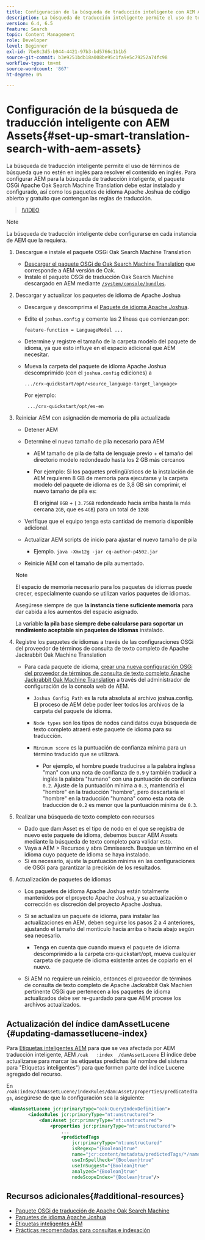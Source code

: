 ```yaml
---
title: Configuración de la búsqueda de traducción inteligente con AEM Assets
description: La búsqueda de traducción inteligente permite el uso de términos de búsqueda que no estén en inglés para resolver el contenido en inglés. Para configurar AEM para la búsqueda de traducción inteligente, el paquete OSGi Apache Oak Search Machine Translation debe estar instalado y configurado, así como los paquetes de idioma Apache Joshua de código abierto y gratuito que contengan las reglas de traducción.
version: 6.4, 6.5
feature: Search
topic: Content Management
role: Developer
level: Beginner
exl-id: 7be8c3d5-b944-4421-97b3-bd5766c1b1b5
source-git-commit: b3e9251bdb18a008be95c1fa9e5c79252a74fc98
workflow-type: tm+mt
source-wordcount: '867'
ht-degree: 0%

---
```


# Configuración de la búsqueda de traducción inteligente con AEM Assets{#set-up-smart-translation-search-with-aem-assets}

La búsqueda de traducción inteligente permite el uso de términos de búsqueda que no estén en inglés para resolver el contenido en inglés. Para configurar AEM para la búsqueda de traducción inteligente, el paquete OSGi Apache Oak Search Machine Translation debe estar instalado y configurado, así como los paquetes de idioma Apache Joshua de código abierto y gratuito que contengan las reglas de traducción.

>[!VIDEO](https://video.tv.adobe.com/v/21291?quality=12&learn=on)

>[!NOTE]
>
>La búsqueda de traducción inteligente debe configurarse en cada instancia de AEM que la requiera.

1. Descargue e instale el paquete OSGi Oak Search Machine Translation
   * [Descargar el paquete OSGi de Oak Search Machine Translation](https://search.maven.org/#search%7Cgav%7C1%7Cg%3A%22org.apache.jackrabbit%22%20AND%20a%3A%22oak-search-mt%22) que corresponde a AEM versión de Oak.
   * Instale el paquete OSGi de traducción Oak Search Machine descargado en AEM mediante [ `/system/console/bundles`](http://localhost:4502/system/console/bundles).

2. Descargar y actualizar los paquetes de idioma de Apache Joshua
   * Descargue y descomprima el [Paquete de idioma Apache Joshua](https://cwiki.apache.org/confluence/display/JOSHUA/Language+Packs).
   * Edite el `joshua.config` y comente las 2 líneas que comienzan por:

      ```
      feature-function = LanguageModel ...
      ```

   * Determine y registre el tamaño de la carpeta modelo del paquete de idioma, ya que esto influye en el espacio adicional que AEM necesitar.
   * Mueva la carpeta del paquete de idioma Apache Joshua descomprimido (con el `joshua.config` ediciones) a

      ```
      .../crx-quickstart/opt/<source_language-target_language>
      ```

      Por ejemplo:

      ```
       .../crx-quickstart/opt/es-en
      ```

3. Reiniciar AEM con asignación de memoria de pila actualizada
   * Detener AEM
   * Determine el nuevo tamaño de pila necesario para AEM

      * AEM tamaño de pila de falta de lenguaje previo + el tamaño del directorio modelo redondeado hasta los 2 GB más cercanos
      * Por ejemplo: Si los paquetes prelingüísticos de la instalación de AEM requieren 8 GB de memoria para ejecutarse y la carpeta modelo del paquete de idioma es de 3,8 GB sin comprimir, el nuevo tamaño de pila es:

         El original `8GB` + ( `3.75GB` redondeado hacia arriba hasta la más cercana `2GB`, que es `4GB`) para un total de `12GB`
   * Verifique que el equipo tenga esta cantidad de memoria disponible adicional.
   * Actualizar AEM scripts de inicio para ajustar el nuevo tamaño de pila

      * Ejemplo. `java -Xmx12g -jar cq-author-p4502.jar`
   * Reinicie AEM con el tamaño de pila aumentado.

   >[!NOTE]
   >
   >El espacio de memoria necesario para los paquetes de idiomas puede crecer, especialmente cuando se utilizan varios paquetes de idiomas.
   >
   >
   >Asegúrese siempre de que **la instancia tiene suficiente memoria** para dar cabida a los aumentos del espacio asignado.
   >
   >
   >La variable **la pila base siempre debe calcularse para soportar un rendimiento aceptable sin paquetes de idiomas** instalado.

4. Registre los paquetes de idiomas a través de las configuraciones OSGi del proveedor de términos de consulta de texto completo de Apache Jackrabbit Oak Machine Translation

   * Para cada paquete de idioma, [crear una nueva configuración OSGi del proveedor de términos de consulta de texto completo Apache Jackrabbit Oak Machine Translation](http://localhost:4502/system/console/configMgr/org.apache.jackrabbit.oak.plugins.index.mt.MTFulltextQueryTermsProviderFactory) a través del administrador de configuración de la consola web de AEM.

      * `Joshua Config Path` es la ruta absoluta al archivo joshua.config. El proceso de AEM debe poder leer todos los archivos de la carpeta del paquete de idioma.
      * `Node types` son los tipos de nodos candidatos cuya búsqueda de texto completo atraerá este paquete de idioma para su traducción.
      * `Minimum score` es la puntuación de confianza mínima para un término traducido que se utilizará.

         * Por ejemplo, el hombre puede traducirse a la palabra inglesa &quot;man&quot; con una nota de confianza de `0.9` y también traducir a inglés la palabra &quot;humano&quot; con una puntuación de confianza `0.2`. Ajuste de la puntuación mínima a `0.3`, mantendría el &quot;hombre&quot; en la traducción &quot;hombre&quot;, pero descartaría el &quot;hombre&quot; en la traducción &quot;humana&quot; como esta nota de traducción de `0.2` es menor que la puntuación mínima de `0.3`.

5. Realizar una búsqueda de texto completo con recursos
   * Dado que dam:Asset es el tipo de nodo en el que se registra de nuevo este paquete de idioma, debemos buscar AEM Assets mediante la búsqueda de texto completo para validar esto.
   * Vaya a AEM > Recursos y abra Omnisearch. Busque un término en el idioma cuyo paquete de idioma se haya instalado.
   * Si es necesario, ajuste la puntuación mínima en las configuraciones de OSGi para garantizar la precisión de los resultados.

6. Actualización de paquetes de idiomas
   * Los paquetes de idioma Apache Joshua están totalmente mantenidos por el proyecto Apache Joshua, y su actualización o corrección es discreción del proyecto Apache Joshua.
   * Si se actualiza un paquete de idioma, para instalar las actualizaciones en AEM, deben seguirse los pasos 2 a 4 anteriores, ajustando el tamaño del montículo hacia arriba o hacia abajo según sea necesario.

      * Tenga en cuenta que cuando mueva el paquete de idioma descomprimido a la carpeta crx-quickstart/opt, mueva cualquier carpeta de paquete de idioma existente antes de copiarlo en el nuevo.
   * Si AEM no requiere un reinicio, entonces el proveedor de términos de consulta de texto completo de Apache Jackrabbit Oak Machien pertinente OSGi que pertenecen a los paquetes de idioma actualizados debe ser re-guardado para que AEM procese los archivos actualizados.


## Actualización del índice damAssetLucene {#updating-damassetlucene-index}

Para [Etiquetas inteligentes AEM](https://helpx.adobe.com/experience-manager/6-3/assets/using/touch-ui-smart-tags.html) para que se vea afectada por AEM traducción inteligente, AEM `/oak   :index  /damAssetLucene` El índice debe actualizarse para marcar las etiquetas predichas (el nombre del sistema para &quot;Etiquetas inteligentes&quot;) para que formen parte del índice Lucene agregado del recurso.

En `/oak:index/damAssetLucene/indexRules/dam:Asset/properties/predicatedTags`, asegúrese de que la configuración sea la siguiente:

```xml
 <damAssetLucene jcr:primaryType="oak:QueryIndexDefinition">
        <indexRules jcr:primaryType="nt:unstructured">
            <dam:Asset jcr:primaryType="nt:unstructured">
                <properties jcr:primaryType="nt:unstructured">
                    ...
                    <predictedTags
                        jcr:primaryType="nt:unstructured"
                        isRegexp="{Boolean}true"
                        name="jcr:content/metadata/predictedTags/*/name"
                        useInSpellheck="{Boolean}true"
                        useInSuggest="{Boolean}true"
                        analyzed="{Boolean}true"
                        nodeScopeIndex="{Boolean}true"/>
```

## Recursos adicionales{#additional-resources}

* [Paquete OSGi de traducción de Apache Oak Search Machine](https://search.maven.org/#search%7Cgav%7C1%7Cg%3A%22org.apache.jackrabbit%22%20AND%20a%3A%22oak-search-mt%22)
* [Paquetes de idioma Apache Joshua](https://cwiki.apache.org/confluence/display/JOSHUA/Language+Packs)
* [Etiquetas inteligentes AEM](https://helpx.adobe.com/experience-manager/6-3/assets/using/touch-ui-smart-tags.html)
* [Prácticas recomendadas para consultas e indexación](https://helpx.adobe.com/experience-manager/6-5/sites/deploying/using/best-practices-for-queries-and-indexing.html)
